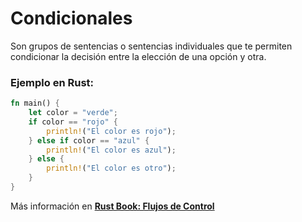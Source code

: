 # Condicionales
Son grupos de sentencias o sentencias individuales que te permiten condicionar la decisión entre 
la elección de una opción y otra.
### Ejemplo en Rust:
```rust
fn main() {
    let color = "verde";
    if color == "rojo" {
        println!("El color es rojo");
    } else if color == "azul" {
        println!("El color es azul");
    } else {
        println!("El color es otro");
    }
}
```

Más información en [**Rust Book: Flujos de Control**](https://book.rustlang-es.org/rust-book-es/ch03-05-control-flow.html#condicionales)